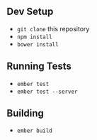 ## Dev Setup

* `git clone` this repository
* `npm install`
* `bower install`

## Running Tests

* `ember test`
* `ember test --server`

## Building

* `ember build`

